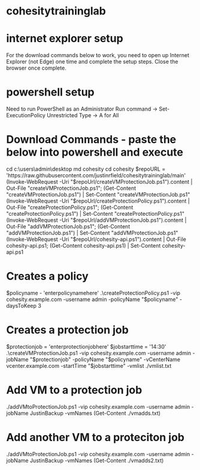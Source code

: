 # cohesitytraininglab

# internet explorer setup
For the download commands below to work, you need to open up Internet Explorer (not Edge) one time and complete the setup steps.  Close the browser once complete.

# powershell setup
Need to run PowerShell as an Administrator
Run command -> Set-ExecutionPolicy Unrestricted
Type -> A for All

# Download Commands - paste the below into powershell and execute
cd c:\users\admin\desktop
md cohesity
cd cohesity
$repoURL = 'https://raw.githubusercontent.com/justinrfield/cohesitytraininglab/main'
(Invoke-WebRequest -Uri "$repoUrl/createVMProtectionJob.ps1").content | Out-File "createVMProtectionJob.ps1"; (Get-Content "createVMProtectionJob.ps1") | Set-Content "createVMProtectionJob.ps1"
(Invoke-WebRequest -Uri "$repoUrl/createProtectionPolicy.ps1").content | Out-File "createProtectionPolicy.ps1"; (Get-Content "createProtectionPolicy.ps1") | Set-Content "createProtectionPolicy.ps1"
(Invoke-WebRequest -Uri "$repoUrl/addVMProtectionJob.ps1").content | Out-File "addVMProtectionJob.ps1"; (Get-Content "addVMProtectionJob.ps1") | Set-Content "addVMProtectionJob.ps1"
(Invoke-WebRequest -Uri "$repoUrl/cohesity-api.ps1").content | Out-File cohesity-api.ps1; (Get-Content cohesity-api.ps1) | Set-Content cohesity-api.ps1

# Creates a policy
$policyname - 'enterpolicynamehere'
.\createProtectionPolicy.ps1 -vip cohesity.example.com -username admin -policyName "$policyname" -daysToKeep 3

# Creates a protection job
$protectionjob = 'enterprotectionjobhere'
$jobstarttime = '14:30'
.\createVMProtectionJob.ps1 -vip cohesity.example.com -username admin -jobName "$protectionjob" -policyName "$policyname" -vCenterName vcenter.example.com -startTime "$jobstarttime" -vmlist ./vmlist.txt

# Add VM to a protection job
./addVMtoProtectionJob.ps1 -vip cohesity.example.com -username admin -jobName JustinBackup -vmNames (Get-Content ./vmadds.txt)

# Add another VM to a proteciton job
./addVMtoProtectionJob.ps1 -vip cohesity.example.com -username admin -jobName JustinBackup -vmNames (Get-Content ./vmadds2.txt)

